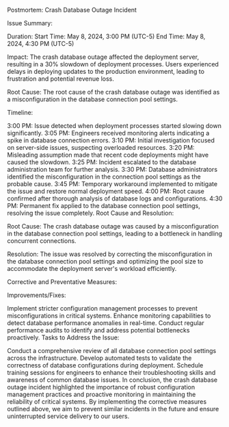 Postmortem: Crash Database Outage Incident

Issue Summary:

Duration:
Start Time: May 8, 2024, 3:00 PM (UTC-5)
End Time: May 8, 2024, 4:30 PM (UTC-5)

Impact:
The crash database outage affected the deployment server, resulting in a 30% slowdown of deployment processes. Users experienced delays in deploying updates to the production environment, leading to frustration and potential revenue loss.

Root Cause:
The root cause of the crash database outage was identified as a misconfiguration in the database connection pool settings.

Timeline:

3:00 PM: Issue detected when deployment processes started slowing down significantly.
3:05 PM: Engineers received monitoring alerts indicating a spike in database connection errors.
3:10 PM: Initial investigation focused on server-side issues, suspecting overloaded resources.
3:20 PM: Misleading assumption made that recent code deployments might have caused the slowdown.
3:25 PM: Incident escalated to the database administration team for further analysis.
3:30 PM: Database administrators identified the misconfiguration in the connection pool settings as the probable cause.
3:45 PM: Temporary workaround implemented to mitigate the issue and restore normal deployment speed.
4:00 PM: Root cause confirmed after thorough analysis of database logs and configurations.
4:30 PM: Permanent fix applied to the database connection pool settings, resolving the issue completely.
Root Cause and Resolution:

Root Cause:
The crash database outage was caused by a misconfiguration in the database connection pool settings, leading to a bottleneck in handling concurrent connections.

Resolution:
The issue was resolved by correcting the misconfiguration in the database connection pool settings and optimizing the pool size to accommodate the deployment server's workload efficiently.

Corrective and Preventative Measures:

Improvements/Fixes:

Implement stricter configuration management processes to prevent misconfigurations in critical systems.
Enhance monitoring capabilities to detect database performance anomalies in real-time.
Conduct regular performance audits to identify and address potential bottlenecks proactively.
Tasks to Address the Issue:

Conduct a comprehensive review of all database connection pool settings across the infrastructure.
Develop automated tests to validate the correctness of database configurations during deployment.
Schedule training sessions for engineers to enhance their troubleshooting skills and awareness of common database issues.
In conclusion, the crash database outage incident highlighted the importance of robust configuration management practices and proactive monitoring in maintaining the reliability of critical systems. By implementing the corrective measures outlined above, we aim to prevent similar incidents in the future and ensure uninterrupted service delivery to our users.
